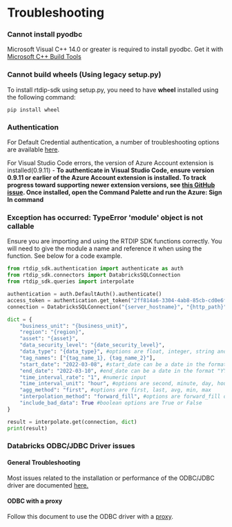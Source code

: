 # Troubleshooting

### Cannot install pyodbc

Microsoft Visual C++ 14.0 or greater is required to install pyodbc. Get it with [Microsoft C++ Build Tools](https://visualstudio.microsoft.com/visual-cpp-build-tools/)

### Cannot build wheels (Using legacy setup.py)

To install rtdip-sdk using setup.py, you need to have **wheel** installed using the following command:
    
    pip install wheel

### Authentication

For Default Credential authentication, a number of troubleshooting options are available [here](https://github.com/Azure/azure-sdk-for-python/blob/main/sdk/identity/azure-identity/TROUBLESHOOTING.md#troubleshooting-default-azure-credential-authentication-issues).

For Visual Studio Code errors, the version of Azure Account extension is installed(0.9.11) - **To authenticate in Visual Studio Code, ensure version 0.9.11 or earlier of the Azure Account extension is installed. To track progress toward supporting newer extension versions, see [this GitHub issue](https://github.com/Azure/azure-sdk-for-net/issues/27263). Once installed, open the Command Palette and run the Azure: Sign In command**

### Exception has occurred: TypeError 'module' object is not callable

Ensure you are importing and using the RTDIP SDK functions correctly. You will need to give the module a name and reference it when using the function. See below for a code example. 

```python
from rtdip_sdk.authentication import authenticate as auth
from rtdip_sdk.connectors import DatabricksSQLConnection
from rtdip_sdk.queries import interpolate

authentication = auth.DefaultAuth().authenticate()
access_token = authentication.get_token("2ff814a6-3304-4ab8-85cb-cd0e6f879c1d/.default").token
connection = DatabricksSQLConnection("{server_hostname}", "{http_path}", access_token)

dict = {
    "business_unit": "{business_unit}", 
    "region": "{region}", 
    "asset": "{asset}", 
    "data_security_level": "{date_security_level}",
    "data_type": "{data_type}", #options are float, integer, string and double (the majority of data is float)
    "tag_names": ["{tag_name_1}, {tag_name_2}"],
    "start_date": "2022-03-08", #start_date can be a date in the format "YYYY-MM-DD" or a datetime in the format "YYYY-MM-DDTHH:MM:SS"
    "end_date": "2022-03-10", #end_date can be a date in the format "YYYY-MM-DD" or a datetime in the format "YYYY-MM-DDTHH:MM:SS"
    "time_interval_rate": "1", #numeric input
    "time_interval_unit": "hour", #options are second, minute, day, hour
    "agg_method": "first", #options are first, last, avg, min, max
    "interpolation_method": "forward_fill", #options are forward_fill or backward_fill
    "include_bad_data": True #boolean options are True or False
}

result = interpolate.get(connection, dict)
print(result)
```

### Databricks ODBC/JDBC Driver issues

#### General Troubleshooting

Most issues related to the installation or performance of the ODBC/JDBC driver are documented [here.](https://docs.microsoft.com/en-us/azure/databricks/kb/bi/jdbc-odbc-troubleshooting)

#### ODBC with a proxy

Follow this document to use the ODBC driver with a [proxy](https://docs.microsoft.com/en-us/azure/databricks/kb/bi/configure-simba-proxy-windows).  


